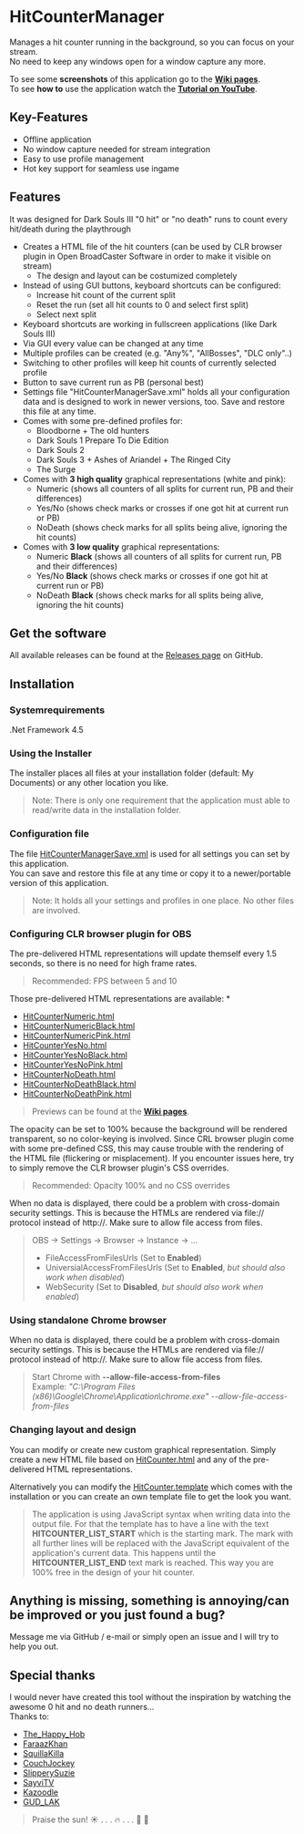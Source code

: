 # HitCounterManager

Manages a hit counter running in the background, so you can focus on your stream.  
No need to keep any windows open for a window capture any more.
  
To see some **screenshots** of this application go to the **[Wiki pages](../../wiki)**.  
To see **how to** use the application watch the **[Tutorial on YouTube](https://www.youtube.com/watch?v=aa4nRtGxnvE)**.

## Key-Features

* Offline application
* No window capture needed for stream integration
* Easy to use profile management
* Hot key support for seamless use ingame

## Features
It was designed for Dark Souls III "0 hit" or "no death" runs to count every hit/death during the playthrough
* Creates a HTML file of the hit counters (can be used by CLR browser plugin in Open BroadCaster Software in order to make it visible on stream)
  * The design and layout can be costumized completely
* Instead of using GUI buttons, keyboard shortcuts can be configured:
  * Increase hit count of the current split
  * Reset the run (set all hit counts to 0 and select first split)
  * Select next split
* Keyboard shortcuts are working in fullscreen applications (like Dark Souls III)
* Via GUI every value can be changed at any time
* Multiple profiles can be created (e.g. "Any%", "AllBosses", "DLC only"..)
* Switching to other profiles will keep hit counts of currently selected profile
* Button to save current run as PB (personal best)
* Settings file "HitCounterManagerSave.xml" holds all your configuration data and is designed to work in newer versions, too. Save and restore this file at any time.
* Comes with some pre-defined profiles for:
  * Bloodborne + The old hunters
  * Dark Souls 1 Prepare To Die Edition
  * Dark Souls 2
  * Dark Souls 3 + Ashes of Ariandel + The Ringed City
  * The Surge
* Comes with **3 high quality** graphical representations (white and pink):
  * Numeric (shows all counters of all splits for current run, PB and their differences)
  * Yes/No (shows check marks or crosses if one got hit at current run or PB)
  * NoDeath (shows check marks for all splits being alive, ignoring the hit counts)
* Comes with **3 low quality** graphical representations:
  * Numeric **Black** (shows all counters of all splits for current run, PB and their differences)
  * Yes/No **Black** (shows check marks or crosses if one got hit at current run or PB)
  * NoDeath **Black** (shows check marks for all splits being alive, ignoring the hit counts)  

## Get the software
All available releases can be found at the [Releases page](../../releases) on GitHub.

## Installation

### Systemrequirements
.Net Framework 4.5

### Using the Installer
The installer places all files at your installation folder (default: My Documents) or any other location you like.  
> Note: There is only one requirement that the application must able to read/write data in the installation folder.

### Configuration file
The file [HitCounterManagerSave.xml](HitCounterManagerSave.xml) is used for all settings you can set by this application.  
You can save and restore this file at any time or copy it to a newer/portable version of this application.
> Note: It holds all your settings and profiles in one place. No other files are involved.

### Configuring CLR browser plugin for OBS
The pre-delivered HTML representations will update themself every 1.5 seconds, so there is no need for high frame rates.  
> Recommended: FPS between 5 and 10

Those pre-delivered HTML representations are available:
* 
* [HitCounterNumeric.html](HitCounterNumeric.html)
* [HitCounterNumericBlack.html](HitCounterNumericBlack.html)
* [HitCounterNumericPink.html](HitCounterNumericPink.html)
* [HitCounterYesNo.html](HitCounterYesNo.html)
* [HitCounterYesNoBlack.html](HitCounterYesNoBlack.html)
* [HitCounterYesNoPink.html](HitCounterYesNoPink.html)
* [HitCounterNoDeath.html](HitCounterNoDeath.html)
* [HitCounterNoDeathBlack.html](HitCounterNoDeathBlack.html)
* [HitCounterNoDeathPink.html](HitCounterNoDeathPink.html)

> Previews can be found at the **[Wiki pages](../../wiki)**.

The opacity can be set to 100% because the background will be rendered transparent, so no color-keying is involved.
Since CRL browser plugin come with some pre-defined CSS, this may cause trouble with the rendering of the HTML file (flickering or misplacement).
If you encounter issues here, try to simply remove the CLR browser plugin's CSS overrides.  
> Recommended: Opacity 100% and no CSS overrides

When no data is displayed, there could be a problem with cross-domain security settings. This is because the HTMLs are rendered via file:// protocol instead of http://. Make sure to allow file access from files.
> OBS -> Settings -> Browser -> Instance -> ...  
> * FileAccessFromFilesUrls (Set to **Enabled**)
> * UniversialAccessFromFilesUrls (Set to **Enabled**, _but should also work when disabled_)
> * WebSecurity (Set to **Disabled**, _but should also work when enabled_)

### Using standalone Chrome browser
When no data is displayed, there could be a problem with cross-domain security settings. This is because the HTMLs are rendered via file:// protocol instead of http://. Make sure to allow file access from files.
> Start Chrome with **--allow-file-access-from-files**  
> Example: _"C:\Program Files (x86)\Google\Chrome\Application\chrome.exe" --allow-file-access-from-files_

### Changing layout and design
You can modify or create new custom graphical representation. Simply create a new HTML file based on [HitCounter.html](HitCounter.html) and any of the pre-delivered HTML representations.  

Alternatively you can modify the [HitCounter.template](HitCounter.template) which comes with the installation or you can create an own template file to get the look you want.  
> The application is using JavaScript syntax when writing data into the output file. For that the template has to have a line with the text **HITCOUNTER_LIST_START** which is the starting mark.
The mark with all further lines will be replaced with the JavaScript equivalent of the application's current data. This happens until the **HITCOUNTER_LIST_END** text mark is reached.
This way you are 100% free in the design of your hit counter.

## Anything is missing, something is annoying/can be improved or you just found a bug?
Message me via GitHub / e-mail or simply open an issue and I will try to help you out.

## Special thanks
I would never have created this tool without the inspiration by watching the awesome 0 hit and no death runners...  
Thanks to:
* [The_Happy_Hob](https://www.twitch.tv/the_happy_hob)
* [FaraazKhan](https://www.twitch.tv/faraazkhan)
* [SquillaKilla](https://www.twitch.tv/squillakilla)
* [CouchJockey](https://www.twitch.tv/couchjockey)
* [SlipperySuzie](https://www.twitch.tv/slipperysuzie)
* [SayviTV](https://www.twitch.tv/sayvitv)
* [Kazoodle](https://www.twitch.tv/kazoodle)
* [GUD_LAK](https://www.twitch.tv/gud_lak)  
  
  
  
> Praise the sun!  :sunny: . . . :fire: . . .  :running: :dash: 
